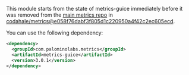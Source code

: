 This module starts from the state of metrics-guice immediately before it was removed from the [main metrics repo](https://github.com/codahale/metrics) in [codahale/metrics@e058f76dabf3f805d1c220950a4f42c2ec605ecd](https://github.com/codahale/metrics/commit/e058f76dabf3f805d1c220950a4f42c2ec605ecd).

You can use the following dependency:
```xml
<dependency>
  <groupId>com.palominolabs.metrics</groupId>
  <artifactId>metrics-guice</artifactId>
  <version>3.0.1</version>
</dependency>
```

